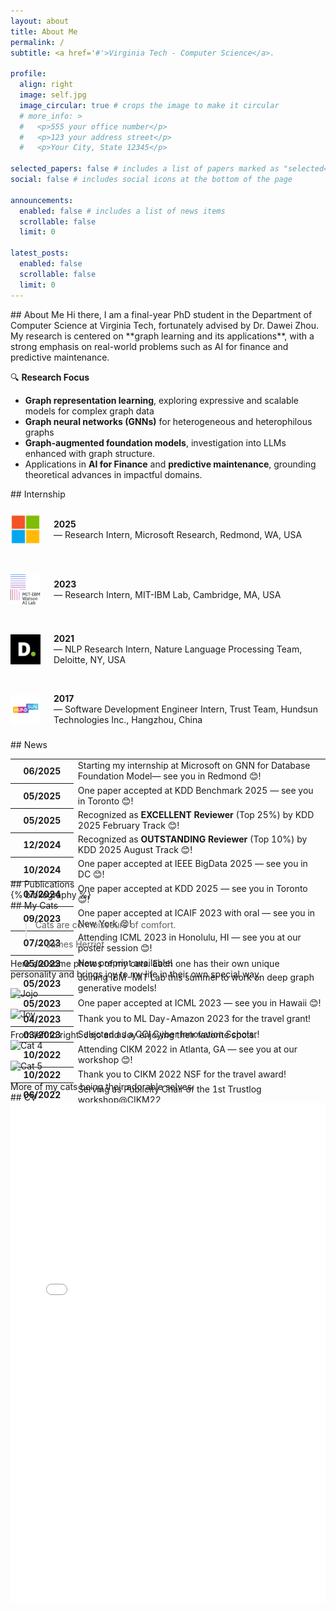 ```yaml
---
layout: about
title: About Me
permalink: /
subtitle: <a href='#'>Virginia Tech - Computer Science</a>. 

profile:
  align: right
  image: self.jpg
  image_circular: true # crops the image to make it circular
  # more_info: >
  #   <p>555 your office number</p>
  #   <p>123 your address street</p>
  #   <p>Your City, State 12345</p>

selected_papers: false # includes a list of papers marked as "selected={true}"
social: false # includes social icons at the bottom of the page

announcements:
  enabled: false # includes a list of news items
  scrollable: false
  limit: 0

latest_posts:
  enabled: false
  scrollable: false
  limit: 0
---
```


<div id="about"></div>
## About Me
Hi there, I am a final-year PhD student in the Department of Computer Science at Virginia Tech, fortunately advised by Dr. Dawei Zhou. My research is centered on **graph learning and its applications**, with a strong emphasis on real-world problems such as AI for finance and predictive maintenance.

🔍 **Research Focus**
- **Graph representation learning**, exploring expressive and scalable models for complex graph data  
- **Graph neural networks (GNNs)** for heterogeneous and heterophilous graphs   
- **Graph-augmented foundation models**, investigation into LLMs enhanced with graph structure.
- Applications in **AI for Finance** and **predictive maintenance**, grounding theoretical advances in impactful domains.

<div id="internship"></div>
## Internship

<div class="row">
  <div class="col-md-12 mb-3" style="display: flex; align-items: center; gap: 1.5em; padding: 16px 0; min-height: 64px;">
    <img src="./assets/img/logos/microsoft.png" alt="Microsoft" style="height:48px; width:auto; padding: 4px 0;">
    <div style="display: flex; flex-direction: column; justify-content: center;">
      <strong>2025</strong> — Research Intern, Microsoft Research, Redmond, WA, USA
    </div>
  </div>
  <div class="col-md-12 mb-3" style="display: flex; align-items: center; gap: 1.5em; padding: 16px 0; min-height: 64px;">
    <img src="./assets/img/logos/ibm.png" alt="MIT-IBM Lab" style="height:48px; width:auto; padding: 4px 0;">
    <div style="display: flex; flex-direction: column; justify-content: center;">
      <strong>2023</strong> — Research Intern, MIT-IBM Lab, Cambridge, MA, USA
    </div>
  </div>
  <div class="col-md-12 mb-3" style="display: flex; align-items: center; gap: 1.5em; padding: 16px 0; min-height: 64px;">
    <img src="./assets/img/logos/deloitte.png" alt="Deloitte" style="height:48px; width:auto; padding: 4px 0;">
    <div style="display: flex; flex-direction: column; justify-content: center;">
      <strong>2021</strong> — NLP Research Intern, Nature Language Processing Team, Deloitte, NY, USA
    </div>
  </div>
  <div class="col-md-12 mb-3" style="display: flex; align-items: center; gap: 1.5em; padding: 16px 0; min-height: 64px;">
    <img src="./assets/img/logos/hundsun.png" alt="Hundsun Technologies" style="height:48px; width:auto; padding: 4px 0;">
    <div style="display: flex; flex-direction: column; justify-content: center;">
      <strong>2017</strong> — Software Development Engineer Intern, Trust Team, Hundsun Technologies Inc., Hangzhou, China
    </div>
  </div>
</div>

<div id="news"></div>
## News
<div class="news">
  <div class="table-responsive" style="max-height: 20vw">
    <table class="table table-sm table-borderless">
      <tr>
        <th scope="row" style="width: 20%">06/2025</th>
        <td>Starting my internship at Microsoft on GNN for Database Foundation Model— see you in Redmond 😊!</td>
      </tr>
      <tr>
        <th scope="row" style="width: 20%">05/2025</th>
        <td>One paper accepted at KDD Benchmark 2025 — see you in Toronto 😊!</td>
      </tr>
      <tr>
        <th scope="row" style="width: 20%">05/2025</th>
        <td>Recognized as <strong>EXCELLENT Reviewer</strong> (<span class="top-percent">Top 25%</span>) by KDD 2025 February Track 😊!</td>
      </tr>
      <tr>
        <th scope="row" style="width: 20%">12/2024</th>
        <td>Recognized as <strong>OUTSTANDING Reviewer</strong> (<span class="top-percent">Top 10%</span>) by KDD 2025 August Track 😊!</td>
      </tr>
      <tr>
        <th scope="row" style="width: 20%">10/2024</th>
        <td>One paper accepted at IEEE BigData 2025 — see you in DC 😊!</td>
      </tr>
      <tr>
        <th scope="row" style="width: 20%">07/2024</th>
        <td>One paper accepted at KDD 2025 — see you in Toronto 😊!</td>
      </tr>
      <tr>
        <th scope="row" style="width: 20%">09/2023</th>
        <td>One paper accepted at ICAIF 2023 with oral — see you in New York 😊!</td>
      </tr>
      <tr>
        <th scope="row" style="width: 20%">07/2023</th>
        <td>Attending ICML 2023 in Honolulu, HI — see you at our poster session 😊!</td>
      </tr>
      <tr>
        <th scope="row" style="width: 20%">05/2023</th>
        <td>New preprint available!</td>
      </tr>
      <tr>
        <th scope="row" style="width: 20%">05/2023</th>
        <td>Joining IBM-MIT Lab this summer to work on deep graph generative models!</td>
      </tr>
      <tr>
        <th scope="row" style="width: 20%">05/2023</th>
        <td>One paper accepted at ICML 2023 — see you in Hawaii 😊!</td>
      </tr>
      <tr>
        <th scope="row" style="width: 20%">04/2023</th>
        <td>Thank you to ML Day-Amazon 2023 for the travel grant!</td>
      </tr>
      <tr>
        <th scope="row" style="width: 20%">03/2023</th>
        <td>Selected as a CCI Cyber Innovation Scholar!</td>
      </tr>
      <tr>
        <th scope="row" style="width: 20%">10/2022</th>
        <td>Attending CIKM 2022 in Atlanta, GA — see you at our workshop 😊!</td>
      </tr>
      <tr>
        <th scope="row" style="width: 20%">10/2022</th>
        <td>Thank you to CIKM 2022 NSF for the travel award!</td>
      </tr>
      <tr>
        <th scope="row" style="width: 20%">06/2022</th>
        <td>Serving as Publicity Chair of the 1st Trustlog workshop@CIKM22</td>
      </tr>
      <tr>
        <th scope="row" style="width: 20%">05/2022</th>
        <td>My website is alive! 🎉</td>
      </tr>
      <tr>
        <th scope="row" style="width: 20%">04/2022</th>
        <td>One paper accepted at Findings of NAACL 2022 — see you in Seattle 😊!</td>
      </tr>
    </table>
  </div>
</div>

<div id="publications"></div>
## Publications
<div class="publications">
{% bibliography %}
</div>

<div id="cats"></div>
## My Cats

> Cats are connoisseurs of comfort.
>
> -- James Herriot

Here are some photos of my cats. Each one has their own unique personality and brings joy to my life in their own special way.

<div class="row">
  <div class="col-sm mt-3 mt-md-0">
    <img src="{{ '/assets/img/cats/jojo.jpg' | relative_url }}" alt="Jojo" class="img-fluid rounded z-depth-1" style="width: 400px; height: 266px; object-fit: cover; margin-bottom: 1rem;">
  </div>
  <div class="col-sm mt-3 mt-md-0">
    <img src="{{ '/assets/img/cats/joy.jpg' | relative_url }}" alt="Joy" class="img-fluid rounded z-depth-1" style="width: 400px; height: 266px; object-fit: cover; margin-bottom: 1rem;">
  </div>
</div>

<div class="caption">
  From left to right: Jojo and Joy enjoying their favorite spots.
</div>

<div class="row">
  <div class="col-sm mt-3 mt-md-0">
    <img src="{{ '/assets/img/cats/1.jpg' | relative_url }}" alt="Cat 4" class="img-fluid rounded z-depth-1" style="width: 400px; height: 266px; object-fit: cover; margin-bottom: 1rem;">
  </div>
  <div class="col-sm mt-3 mt-md-0">
    <img src="{{ '/assets/img/cats/2.jpg' | relative_url }}" alt="Cat 5" class="img-fluid rounded z-depth-1" style="width: 400px; height: 266px; object-fit: cover; margin-bottom: 1rem;">
  </div>
</div>

<div class="caption">
  More of my cats being their adorable selves.
</div>

<div id="cv"></div>
## CV
<div class="cv">
  <div class="card mt-3">
    <div class="card-body">
      <iframe src="{{ '/assets/pdf/cv.pdf' | relative_url }}" width="100%" height="800px" style="border: none;">
        <p>Your browser does not support PDFs. 
          <a href="{{ '/assets/pdf/cv.pdf' | relative_url }}">Download the PDF</a> instead.
        </p>
      </iframe>
    </div>
  </div>
</div>

<script>
document.addEventListener('scroll', function() {
  const progress = document.getElementById('progress');
  if (!progress) return;
  const scrollTop = window.scrollY || document.documentElement.scrollTop;
  const docHeight = document.documentElement.scrollHeight - document.documentElement.clientHeight;
  const percent = docHeight > 0 ? (scrollTop / docHeight) : 0;
  progress.value = percent;
});
</script>
